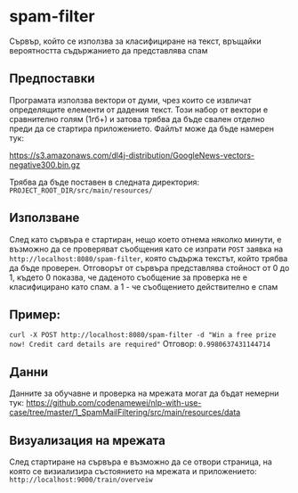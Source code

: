 # spam-filter
Сървър, който се използва за класифициране на текст, връщайки вероятността съдържанието да представлява спам

## Предпоставки
Програмата използва вектори от думи, чрез които се извличат определящите елементи от дадения текст. Този набор от вектори е сравнително 
голям (1гб+) и затова трябва да бъде свален отделно преди да се стартира приложението.
Файлът може да бъде намерен тук:

https://s3.amazonaws.com/dl4j-distribution/GoogleNews-vectors-negative300.bin.gz

Трябва да бъде поставен в следната директория:
`PROJECT_ROOT_DIR/src/main/resources/`

## Използване

След като сървъра е стартиран, нещо което отнема няколко минути, е възможно да се проверяват съобщения като се изпрати `POST` заявка на 
`http://localhost:8080/spam-filter`, която съдържа текстът, който трябва да бъде проверен. Отговорът от сървъра представлява стойност 
от 0 до 1, където 0 показва, че даденото съобщение за проверка не е класифицирано като спам. а 1 - че съобщението действително е спам

## Пример:
`curl -X POST http://localhost:8080/spam-filter -d "Win a free prize now! Credit card details are required"`
Отговор:
`0.9980637431144714`

## Данни
Данните за обучавне и проверка на мрежата могат да бъдат немерни тук:
https://github.com/codenamewei/nlp-with-use-case/tree/master/1_SpamMailFiltering/src/main/resources/data

## Визуализация на мрежата
След стартиране на сървъра е възможно да се отвори страница, на която се визиализира състоянието на мрежата и приложението: 
`http://localhost:9000/train/overveiw` 
